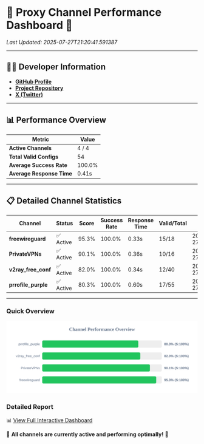 # 🌟 Proxy Channel Performance Dashboard 🌟

_Last Updated: 2025-07-27T21:20:41.591387_

---

## 👩‍💻 Developer Information

- **[GitHub Profile](https://github.com/4n0nymou3)**  
- **[Project Repository](https://github.com/4n0nymou3/multi-proxy-config-fetcher)**  
- **[X (Twitter)](https://x.com/4n0nymou3)**  

---

## 📊 Performance Overview

| Metric                | Value       |
|-----------------------|-------------|
| **Active Channels**   | 4 / 4       |
| **Total Valid Configs** | 54          |
| **Average Success Rate** | 100.0%      |
| **Average Response Time** | 0.41s       |

---

## 📋 Detailed Channel Statistics

| Channel          | Status     | Score  | Success Rate | Response Time | Valid/Total | Last Success               |
|------------------|------------|--------|--------------|---------------|-------------|----------------------------|
| **freewireguard**  | ✅ Active  | 95.3%  | 100.0% | 0.33s         | 15/18       | 2025-07-27T21:20:41.589701 |
| **PrivateVPNs**  | ✅ Active  | 90.1%  | 100.0% | 0.36s         | 10/16       | 2025-07-27T21:20:41.231156 |
| **v2ray_free_conf**  | ✅ Active  | 82.0%  | 100.0% | 0.34s         | 12/40       | 2025-07-27T21:20:40.826292 |
| **prrofile_purple**  | ✅ Active  | 80.3%  | 100.0% | 0.60s         | 17/55       | 2025-07-27T21:20:40.448801 |

---

### Quick Overview
<div align="center">
  <a href="https://raw.githubusercontent.com/nullluser/NullRepo/refs/heads/main/assets/channel_stats_chart.svg">
    <img src="https://raw.githubusercontent.com/nullluser/NullRepo/refs/heads/main/assets/channel_stats_chart.svg" alt="Source Performance Statistics" width="800">
  </a>
</div>

### Detailed Report
📊 [View Full Interactive Dashboard](https://htmlpreview.github.io/?https://github.com/nullluser/NullRepo/blob/main/assets/performance_report.html)

🎉 **All channels are currently active and performing optimally!** 🎉
